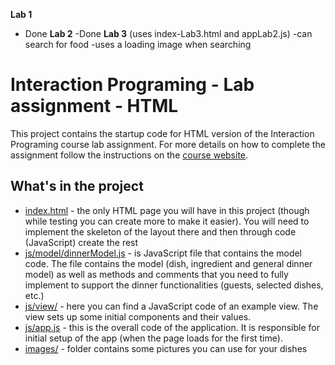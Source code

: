 **Lab 1**
 - Done
**Lab 2** 
-Done
**Lab 3** (uses index-Lab3.html and appLab2.js)
-can search for food
-uses a loading image when searching



Interaction Programing - Lab assignment - HTML
=================================================

This project contains the startup code for HTML version of the Interaction Programing course lab assignment. For more details on how to complete the assignment follow the instructions on the [course website](https://www.kth.se/social/course/DH2642).

What's in the project
-----

* [index.html](https://github.com/kth-csc-iprog/dinnerplanner-html/blob/master/index.html) - the only HTML page you will have in this project (though while testing you can create more to make it easier). You will need to implement the skeleton of the layout there and then through code (JavaScript) create the rest
* [js/model/dinnerModel.js](https://github.com/kth-csc-iprog/dinnerplanner-html/blob/master/js/model/dinnerModel.js) - is JavaScript file that contains the model code. The file contains the model (dish, ingredient and general dinner model) as well as methods and comments that you need to fully implement to support the dinner functionalities (guests, selected dishes, etc.)
* [js/view/](https://github.com/kth-csc-iprog/dinnerplanner-html/tree/master/js/view) - here you can find a JavaScript code of an example view. The view sets up some initial components and their values.
* [js/app.js](https://github.com/kth-csc-iprog/dinnerplanner-html/blob/master/js/app.js) - this is the overall code of the application. It is responsible for initial setup of the app (when the page loads for the first time). 
* [images/](https://github.com/kth-csc-iprog/dinnerplanner-html/tree/master/images) - folder contains some pictures you can use for your dishes
